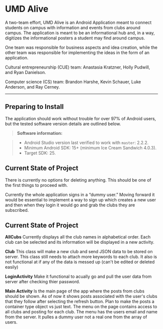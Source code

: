 UMD Alive
=========

A two-team effort, UMD Alive is an Android Application meant to connect students on campus with information and events from clubs around campus. The application is meant to be an informational hub and, in a way, digitizes the informational posters a student may find around campus.

One team was responsible for business aspects and idea creation, while the other team was responsible for implementing the ideas in the form of an application.

Cultural entrepreneurship (CUE) team: Anastasia Kratzner, Holly Pudwill, and Ryan Danielson.

Computer science (CS) team: Brandon Harshe, Kevin Schauer, Luke Anderson, and Ray Cerney.

----------

Preparing to Install
-------------
The application should work without trouble for over 97% of Android users, but the tested software version details are outlined below.

> **Software information:**

> - Android Studio version last verified to work with `master`: 2.2.2.
> - Minimum Android SDK: 15+ (minimum Ice Cream Sandwich 4.0.3).
> - Target SDK: 25.

Current State of Project
-------------

There is currently no options for deleting anything. This should be one of the first things to proceed with.

Currently the whole application signs in a “dummy user.” Moving forward it would be essential to implement a way to sign up which creates a new user and then when they login it would go and grab the clubs they are subscribed.

Current State of Project
-------------

**AllCubs**
Currently displays all the club names in alphabetical order. Each club can be selected and its information will be displayed in a new activity.


**Club**
This class will make a new club and send JSON data to be stored on server. This class still needs to attach more keywords to each club. It also is not functional at if any of the data is messed up (can't be edited or deleted easily)


**LoginActivity**
Make it functional to acually go and pull the user data from server after checking thier password. 


**Main Activity**
Is the main page of the app where the posts from clubs should be shown. As of now it shows posts associated with the user's clubs that they follow after selecting the refresh button. Plan to make the posts a container type object vs just text. The menu on the page contains access to all clubs and posting for each club. The menu has the users email and name from the server. It pulles a dummy user not a real one from the array of users.
